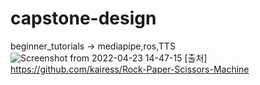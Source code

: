 # capstone-design
beginner_tutorials -> mediapipe,ros,TTS
![Screenshot from 2022-04-23 14-47-15](https://user-images.githubusercontent.com/94602114/164880864-5a207518-6244-4b0e-851b-3c6918ea873f.png)
[출처] https://github.com/kairess/Rock-Paper-Scissors-Machine
